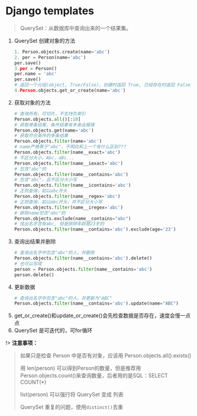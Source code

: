 # Django templates

> QuerySet：从数据库中查询出来的一个结果集。

1. QuerySet 创建对象的方法
   ```python
   1. Person.objects.create(name='abc')
   2. per = Person(name='abc')
   per.save()
   3.per = Person()
   per.name = 'abc'
   per.save()
   # 返回一个元组(object, True/False)，创建时返回 True, 已经存在时返回 False
   4.Person.objects.get_or_create(name='abc')
   ```
2. 获取对象的方法
   ```python
   # 查询所有，可切片，不支持负索引
   Person.objects.all()[:10]
   # 获取单条结果，条件结果有多条会报错
   Person.objects.get(name='abc')
   # 获取符合条件的多条结果
   Person.objects.filter(name='abc')
   # name严格等于"abc"，不明白和上一个有什么区别???
   Person.objects.filter(name__exact='abc')
   # 不区分大小，Abc，aBc...
   Person.objects.filter(name__iexact='abc')
   # 包含"abc"的
   Person.objects.filter(name__contains='abc')
   # 包含"abc"，且不区分大小写
   Person.objects.filter(name__icontains='abc')
   # 正则查询，如以abc开头
   Person.objects.filter(name__regex='abc')
   # 正则查询，如以abc开头，并不区分大小写
   Person.objects.filter(name__iregex='abc')
   # 排除name包含"abc"的
   Person.objects.exclude(name__contains="abc")
   # 找出名字含有abc, 但是排除年龄是23岁的
   Person.objects.filter(name__contains='abc').exclude(age='23')
   ```
3. 查询出结果并删除
   ```python
   # 查询出名字中包含"abc"的人，并删除
   Person.objects.filter(name__contains='abc').delete()
   # 也可以写成
   person = Person.objects.filter(name__contains='abc')
   person.delete()
   ```
4. 更新数据
   ```python
   # 查询出名字中包含"abc"的人，并更新为"ABC"
   Person.objects.filter(name__contains='abc').update(name="ABC")
   ```
5. get_or_create()和update_or_create()会先检查数据是否存在，速度会慢一点点
6. QuerySet 是可迭代的，可for循环

!> **注意事项：**

> 如果只是检查 Person 中是否有对象，应该用 Person.objects.all().exists()
> 
> 用 len(person) 可以得到Person的数量，但是推荐用 Person.objects.count()来查询数量，后者用的是SQL：SELECT COUNT(*)
> 
>  list(person) 可以强行将 QuerySet 变成 列表
> 
> QuerySet 重复的问题，使用`distinct()`去重